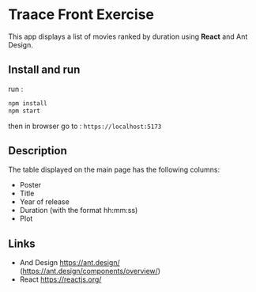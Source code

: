 # Traace Front Exercise

This app displays a list of movies ranked by duration using **React** and Ant Design.

## Install and run

run :
```bash
npm install
npm start
```

then in browser go to :
`https://localhost:5173`

## Description

The table displayed on the main page has the following columns:
- Poster
- Title
- Year of release
- Duration (with the format hh:mm:ss)
- Plot


## Links
- And Design https://ant.design/ (https://ant.design/components/overview/)
- React https://reactjs.org/

